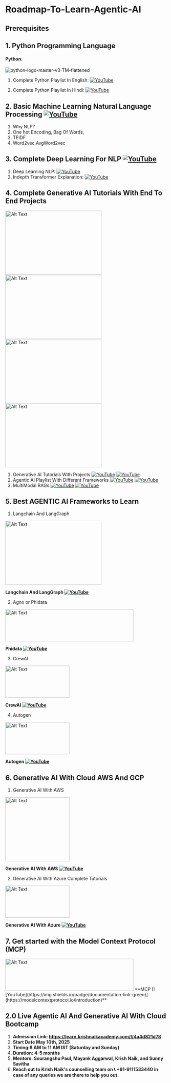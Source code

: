 # Roadmap-To-Learn-Agentic-AI

## Prerequisites

## 1. Python Programming Language
#### Python:
![python-logo-master-v3-TM-flattened](https://user-images.githubusercontent.com/20041231/211717885-0b1e049b-f5b3-457d-ba7a-9345ec3aa39c.png)

1. Complete Python Playlist In English: [![YouTube](https://img.shields.io/badge/YouTube-Video-green)](https://www.youtube.com/watch?v=bPrmA1SEN2k&list=PLZoTAELRMXVNUL99R4bDlVYsncUNvwUBB)

2. Complete Python Playlist In Hindi:   [![YouTube](https://img.shields.io/badge/YouTube-Video-green)](https://www.youtube.com/watch?v=MJd9d9Mpxg0&list=PLTDARY42LDV4qqiJd1Z1tShm3mp9-rP4v)

## 2. Basic Machine Learning Natural Language Processing [![YouTube](https://img.shields.io/badge/YouTube-Video-green)](https://www.youtube.com/watch?v=ENLEjGozrio)
1. Why NLP?
2. One hot Encoding, Bag Of Words,
3. TFIDF
4. Word2vec,AvgWord2vec

## 3. Complete Deep Learning For NLP [![YouTube](https://img.shields.io/badge/YouTube-Video-green)](https://www.youtube.com/watch?v=w3coRFpyddQ&list=PLZoTAELRMXVNNrHSKv36Lr3_156yCo6Nn)
1. Deep Learning NLP: [![YouTube](https://img.shields.io/badge/YouTube-Video-green)](https://www.youtube.com/watch?v=w3coRFpyddQ&list=PLZoTAELRMXVNNrHSKv36Lr3_156yCo6Nn)
2. Indepth Transformer Explanation: [![YouTube](https://img.shields.io/badge/YouTube-Video-green)](https://www.youtube.com/watch?v=3bPhDUSAUYI)


## 4. Complete Generative AI Tutorials With End To End Projects
<img src="https://github.com/krishnaik06/Roadmap-To-Learn-Generative-AI-In-2024/assets/20041231/ebaa03ec-4370-4ea0-989d-5314370cd2da" alt="Alt Text" width="300" height="200">
<img src="https://github.com/user-attachments/assets/e3070185-ffd2-49f4-a159-825c7c2bda02" alt="Alt Text" width="300" height="200">
<img src="https://github.com/user-attachments/assets/dbbba97d-c4f2-4ffe-8b8d-4b992005f3fc" alt="Alt Text" width="300" height="200">
<img src="https://github.com/user-attachments/assets/9e721c21-bba1-4840-9d9c-4992ba7e376f" alt="Alt Text" width="300" height="200">





1. Generative AI Tutorials With Projects [![YouTube](https://img.shields.io/badge/documentation-link-green)](https://python.langchain.com/docs/get_started/introduction) [![YouTube](https://img.shields.io/badge/YouTube-Video-red)](https://www.youtube.com/watch?v=HEHUpBO8UVc&list=PLA1lVIthbM1D5I6r5uY2K89X1KD2w5LNh&index=2)
2. Agentic AI Playlist With Different Frameworks  [![YouTube](https://img.shields.io/badge/documentation-link-green)](https://python.langchain.com/docs/get_started/introduction) [![YouTube](https://img.shields.io/badge/YouTube-Video-red)](https://www.youtube.com/watch?v=Qs_j5wRbVr8&list=PLZoTAELRMXVMBr14UQ30AFlnlQ7eL5wjl&index=1)
3. MultiModal RAGs [![YouTube](https://img.shields.io/badge/documentation-link-green)](https://python.langchain.com/docs/get_started/introduction) [![YouTube](https://img.shields.io/badge/YouTube-Video-red)](https://www.youtube.com/playlist?list=PLQxDHpeGU14D6dm0rmAXhdLeLYlX2zk7p)

## 5. Best AGENTIC AI Frameworks to Learn

1. Langchain And LangGraph
<img src="https://github.com/user-attachments/assets/b6014d81-ecdd-44b9-94a5-ad78ad2629f0" alt="Alt Text" width="300" height="200">

**Langchain And LangGraph [![YouTube](https://img.shields.io/badge/documentation-link-green)](https://www.langchain.com/langgraph)**

2. Agno or Phidata

<img src="https://github.com/user-attachments/assets/18e3515d-5730-4de9-bb9f-3673fcc753e1" alt="Alt Text" width="400" height="100">

**Phidata [![YouTube](https://img.shields.io/badge/documentation-link-green)](https://github.com/agno-agi/agno)**

3. CrewAI
<img src="https://github.com/user-attachments/assets/c0430873-fcdd-45b4-a014-5820690ffab2" alt="Alt Text" width="200" height="100">

**CrewAI [![YouTube](https://img.shields.io/badge/documentation-link-green)](https://www.crewai.com/)**

4. Autogen
<img src="https://github.com/user-attachments/assets/4cd2c677-ace6-4b40-8877-ab8c7dbcbc6f" alt="Alt Text" width="200" height="100">

**Autogen [![YouTube](https://img.shields.io/badge/documentation-link-green)](https://microsoft.github.io/autogen/dev/index.html)**

## 6. Generative AI With Cloud AWS And GCP
1. Generative AI With AWS
<img src="https://github.com/user-attachments/assets/2372e74e-54b1-4809-ae3d-2b97f41feabc" alt="Alt Text" width="200" height="200">

**Generative AI With AWS [![YouTube](https://img.shields.io/badge/YouTube-Video-green)](https://www.youtube.com/watch?v=2WOa4_3Bgtw&list=PLZoTAELRMXVP5zpBfH7pab4aB1LbmCM1z)**

2. Generative AI With Azure Complete Tutorials
<img src="https://github.com/user-attachments/assets/119eeeba-b7f4-445c-866c-d5f54c71d4c0" alt="Alt Text" width="200" height="100">

**Generative AI With Azure [![YouTube](https://img.shields.io/badge/YouTube-Video-green)](https://www.youtube.com/watch?v=3SRh2nzN2DM&t)**

## 7. Get started with the Model Context Protocol (MCP)

<img src="https://github.com/user-attachments/assets/8a545f25-ac5b-4786-a5b1-dd1280f70c4c" alt="Alt Text" width="400" height="100">
**MCP [![YouTube](https://img.shields.io/badge/documentation-link-green)](https://modelcontextprotocol.io/introduction)**


## 2.0 Live Agentic AI And Generative AI With Cloud Bootcamp

1. **Admission Link: https://learn.krishnaikacademy.com/l/4a4d821d78**
2. **Start Date May 10th, 2025**
3. **Timing:8 AM to 11 AM IST (Saturday and Sunday)**
4. **Duration: 4-5 months**
5. **Mentors: Sourangshu Paul, Mayank Aggarwal, Krish Naik, and Sunny Savitha**
6. **Reach out to Krish Naik's counselling team on 📞 +91-9111533440 in case of any queries we are there to help you out.**









